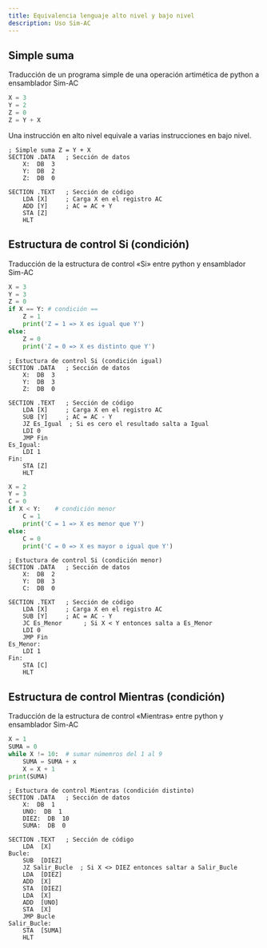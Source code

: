 ```yaml
---
title: Equivalencia lenguaje alto nivel y bajo nivel
description: Uso Sim-AC
---
```



## Simple suma 
Traducción de un programa simple de una operación artimética de python a ensamblador Sim-AC

```python
X = 3
Y = 2
Z = 0
Z = Y + X
```

Una instrucción en alto nivel equivale a varias instrucciones en bajo nivel.

```ac
; Simple suma Z = Y + X
SECTION .DATA   ; Sección de datos
    X:  DB  3
    Y:  DB  2
    Z:  DB  0

SECTION .TEXT   ; Sección de código
    LDA [X]     ; Carga X en el registro AC
    ADD [Y]     ; AC = AC + Y
    STA [Z] 
    HLT
```

## Estructura de control Si (condición) 
Traducción de la estructura de control «Si» entre python y ensamblador Sim-AC

```python
X = 3
Y = 3
Z = 0
if X == Y: # condición ==
    Z = 1
    print('Z = 1 => X es igual que Y')
else:
    Z = 0
    print('Z = 0 => X es distinto que Y')
```


```ac
; Estuctura de control Si (condición igual)
SECTION .DATA   ; Sección de datos
    X:  DB  3
    Y:  DB  3
    Z:  DB  0

SECTION .TEXT   ; Sección de código
    LDA [X]     ; Carga X en el registro AC
    SUB [Y]     ; AC = AC - Y
    JZ Es_Igual  ; Si es cero el resultado salta a Igual
    LDI 0  
    JMP Fin 
Es_Igual:
    LDI 1  
Fin:
    STA [Z] 
    HLT
```

```python
X = 2
Y = 3
C = 0
if X < Y:    # condición menor
    C = 1
    print('C = 1 => X es menor que Y')
else:
    C = 0
    print('C = 0 => X es mayor o igual que Y')
```

```ac
; Estuctura de control Si (condición menor)
SECTION .DATA   ; Sección de datos
    X:  DB  2
    Y:  DB  3
    C:  DB  0

SECTION .TEXT   ; Sección de código
    LDA [X]     ; Carga X en el registro AC
    SUB [Y]     ; AC = AC - Y
    JC Es_Menor      ; Si X < Y entonces salta a Es_Menor
    LDI 0  
    JMP Fin 
Es_Menor:
    LDI 1  
Fin:
    STA [C] 
    HLT
```


## Estructura de control Mientras (condición) 
Traducción de la estructura de control «Mientras» entre python y ensamblador Sim-AC

```python
X = 1 
SUMA = 0 
while X != 10:  # sumar númemros del 1 al 9
    SUMA = SUMA + x
    X = X + 1 
print(SUMA)
```

```ac
; Estuctura de control Mientras (condición distinto)
SECTION .DATA   ; Sección de datos
    X:  DB  1
    UNO:  DB  1
    DIEZ:  DB  10
    SUMA:  DB  0

SECTION .TEXT   ; Sección de código
    LDA  [X]
Bucle:
    SUB  [DIEZ]
    JZ Salir_Bucle  ; Si X <> DIEZ entonces saltar a Salir_Bucle
    LDA  [DIEZ]    
    ADD  [X]
    STA  [DIEZ]   
    LDA  [X]
    ADD  [UNO]
    STA  [X]
    JMP Bucle
Salir_Bucle:
    STA  [SUMA]
    HLT
```



